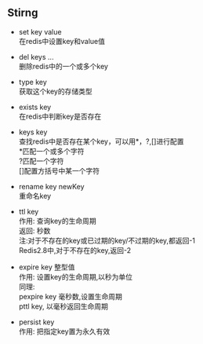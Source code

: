 ## Stirng
* set key value  
在redis中设置key和value值

* del keys ...  
删除redis中的一个或多个key

* type key  
获取这个key的存储类型

* exists key   
在redis中判断key是否存在

* keys key  
查找redis中是否存在某个key，可以用*，?,[]进行配置  
\*匹配一个或多个字符  
\?匹配一个字符  
[]配置方括号中某一个字符
* rename key newKey  
重命名key

* ttl key  
作用: 查询key的生命周期  
返回: 秒数   
注:对于不存在的key或已过期的key/不过期的key,都返回-1  
Redis2.8中,对于不存在的key,返回-2

* expire key 整型值  
作用: 设置key的生命周期,以秒为单位  
同理:   
pexpire key 毫秒数,设置生命周期  
pttl key, 以毫秒返回生命周期  

* persist key  
作用: 把指定key置为永久有效
